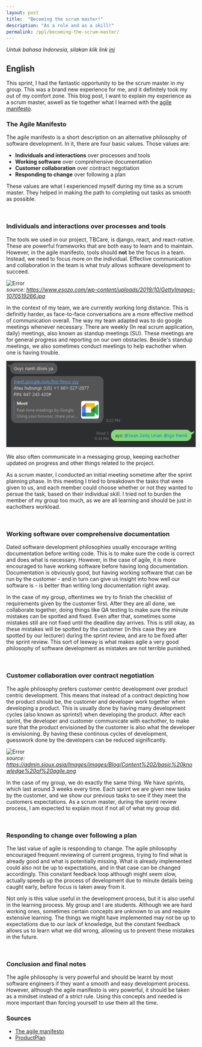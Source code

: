 ```yaml
---
layout: post
title:  "Becoming the scrum master!"
description: "As a role and as a skill!"
permalink: /ppl/becoming-the-scrum-master/
---
```


_Untuk bahasa Indonesia, silakan klik link [ini](#bahasa-indonesia)_

## English
This sprint, I had the fantastic opportunity to be the scrum master in my group. This was a brand new experience for me, and it definitely took my out of my comfort zone. This blog post, I want to explain my experience as a scrum master, aswell as tie together what I learned with the [agile manifesto](https://agilemanifesto.org/).

### The Agile Manifesto
The agile manifesto is a short description on an alternative philosophy of software development. In it, there are four basic values. Those values are:

* **Individuals and interactions** over processes and tools
* **Working software** over comprehensive documentation
* **Customer collaboration** over contract negotiation
* **Responding to change** over following a plan

These values are what I experienced myself during my time as a scrum master. They helped in making the path to completing out tasks as smooth as possible.

<br>

### Individuals and interactions over processes and tools
The tools we used in our project, TBCare, is django, react, and react-native. These are powerful frameworks that are both easy to learn and to maintain. However, in the agile manifesto, tools should **not** be the focus in a team. Instead, we need to focus more on the individual. Effective communication and collaboration in the team is what *truly* allows software development to succeed.

![Error](https://www.esozo.com/wp-content/uploads/2019/10/GettyImages-1070519266.jpg) <br>
_source: https://www.esozo.com/wp-content/uploads/2019/10/GettyImages-1070519266.jpg_

In the context of my team, we are currently working long distance. This is definitly harder, as face-to-face conversations are a more effective method of communication overall. The way my team adapted was to do google meetings whenever necessary. There are weekly (In real scrum application, daily) meetings, also known as standup meetings (SU). These meetings are for general progress and reporting on our own obstacles. Beside's standup meetings, we also sometimes conduct meetings to help eachother when one is having trouble.

![Error](/assets/images/PPL/Scrum/1.png)

We also often communicate in a messaging group, keeping eachother updated on progress and other things related to the project.

As a scrum master, I conducted an initial meeting sometime after the sprint planning phase. In this meeting I tried to breakdown the tasks that were given to us, and each member could choose whether or not they wanted to persue the task, based on their individual skill. I tried not to burden the member of my group too much, as we are all learning and should be just in eachothers workload.

<br>

### Working software over comprehensive documentation
Dated software development philosophies usually encourage writing documentation before writing code. This is to make sure the code is correct and does what is necessary. However, in the case of agile, it is more encouraged to have working software before having long documentation. Documentation is obviously good, but having working software that can be run by the customer - and in turn can give us insight into how well our software is - is better than writing long documentation right away. 

In the case of my group, oftentimes we try to finish the checklist of requirements given by the customer first. After they are all done, we collaborate together, doing things like QA testing to make sure the minute mistakes can be spotted and fixed. Even after that, sometimes some mistakes still are not fixed until the deadline day arrives. This is still okay, as these mistakes will be spotted by the customer (in this case they are spotted by our lecturer) during the sprint review, and are to be fixed after the sprint review. This sort of leeway is what makes agile a very good philosophy of software development as mistakes are not terrible punished.

<br>

### Customer collaboration over contract negotiation
The agile philosophy prefers customer centric development over product centric development. This means that instead of a contract depicting how the product should be, the customer and developer work together when developing a product. This is usually done by having many development cycles (also known as sprints!) when developing the product. After each sprint, the developer and customer communicate with eachother, to make sure that the product envisioned by the customer is also what the developer is envisioning. By having these continous cycles of development, guesswork done by the developers can be reduced significantly.

![Error](https://admin.sioux.asia/Images/images/Blog/Content%202/basic%20knowledge%20of%20agile.png)<br>
_source: https://admin.sioux.asia/Images/images/Blog/Content%202/basic%20knowledge%20of%20agile.png_

In the case of my group, we do exactly the same thing. We have sprints, which last around 3 weeks every time. Each sprint we are given new tasks by the customer, and we show our previous tasks to see if they meet the customers expectations. As a scrum master, during the sprint review process, I am expected to explain most if not all of what my group did.

<br>

### Responding to change over following a plan
The last value of agile is responding to change. The agile philosophy encouraged frequent reviewing of current progress, trying to find what is already good and what is potentially missing. What is already implemented could also not be up to expectations, and in that case can be changed accordingly. This constant feedback loop although might seem slow, actually speeds up the process of development due to minute details being caught early, before focus is taken away from it.

Not only is this value useful in the development process, but it is also useful in the learning process. My group and I are students. Although we are hard working ones, sometimes certain concepts are unknown to us and require extensive learning. The things we might have implemented may not be up to expectations due to our lack of knowledge, but the constant feedback allows us to learn what we did wrong, allowing us to prevent these mistakes in the future.

<br>

### Conclusion and final notes
The agile philosophy is very powerful and should be learnt by most software engineers if they want a smooth and easy development process. However, although the agile manifesto is very powerful, it should be taken as a mindset instead of a strict rule. Using this concepts and needed is more important than forcing yourself to use them all the time.

### Sources
* [The agile manifesto](https://agilemanifesto.org/)
* [ProductPlan](https://www.productplan.com/glossary/agile-values/)
